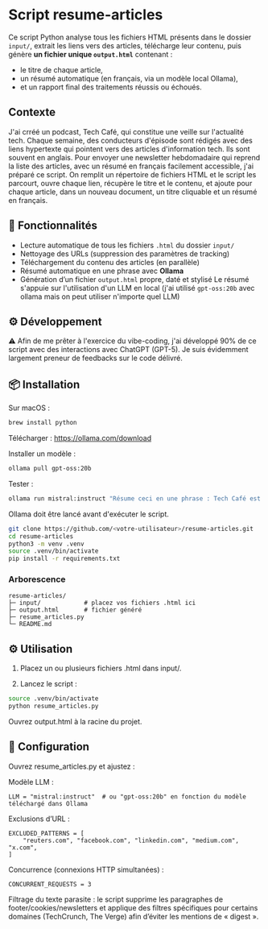 # Script resume-articles
Ce script Python analyse tous les fichiers HTML présents dans le dossier `input/`, extrait les liens vers des articles, télécharge leur contenu, puis génère **un fichier unique `output.html`** contenant :
- le titre de chaque article,
- un résumé automatique (en français, via un modèle local Ollama),
- et un rapport final des traitements réussis ou échoués.
## Contexte
J'ai crréé un podcast, Tech Café, qui constitue une veille sur l'actualité tech. Chaque semaine, des conducteurs d'épisode sont rédigés avec des liens hypertexte qui pointent vers des articles d'information tech. Ils sont souvent en anglais. Pour envoyer une newsletter hebdomadaire qui reprend la liste des articles, avec un résumé en français facilement accessible, j'ai préparé ce script. On remplit un répertoire de fichiers HTML et le script les parcourt, ouvre chaque lien, récupère le titre et le contenu, et ajoute pour chaque article, dans un nouveau document, un titre cliquable et un résumé en français.
## 🚀 Fonctionnalités
- Lecture automatique de tous les fichiers `.html` du dossier `input/`
- Nettoyage des URLs (suppression des paramètres de tracking)
- Téléchargement du contenu des articles (en parallèle)
- Résumé automatique en une phrase avec **Ollama**
- Génération d’un fichier `output.html` propre, daté et stylisé
Le résumé s'appuie sur l'utilisation d'un LLM en local (j'ai utilisé `gpt-oss:20b` avec ollama mais on peut utiliser n'importe quel LLM)
## ⚙️ Développement
⚠️ Afin de me prêter à l'exercice du vibe-coding, j'ai développé 90% de ce script avec des interactions avec ChatGPT (GPT-5). Je suis évidemment largement preneur de feedbacks sur le code délivré.
## 📦 Installation
Sur macOS :
```bash
brew install python
```

Télécharger : https://ollama.com/download

Installer un modèle :
```bash
ollama pull gpt-oss:20b
```

Tester :
```bash
ollama run mistral:instruct "Résume ceci en une phrase : Tech Café est vraiment un super podcast sur la tech !"
```

Ollama doit être lancé avant d'exécuter le script.

```bash
git clone https://github.com/<votre-utilisateur>/resume-articles.git
cd resume-articles
python3 -m venv .venv
source .venv/bin/activate
pip install -r requirements.txt
```

### Arborescence
```
resume-articles/
├─ input/            # placez vos fichiers .html ici
├─ output.html       # fichier généré
├─ resume_articles.py
└─ README.md
```

## ⚙️ Utilisation
1. Placez un ou plusieurs fichiers .html dans input/.

2. Lancez le script :
```bash
source .venv/bin/activate
python resume_articles.py
```
Ouvrez output.html à la racine du projet.

## 🔧 Configuration

Ouvrez resume_articles.py et ajustez :

Modèle LLM :
```
LLM = "mistral:instruct"  # ou "gpt-oss:20b" en fonction du modèle téléchargé dans Ollama
```
Exclusions d’URL :
```
EXCLUDED_PATTERNS = [
    "reuters.com", "facebook.com", "linkedin.com", "medium.com", "x.com",
]
```
Concurrence (connexions HTTP simultanées) :
```
CONCURRENT_REQUESTS = 3
```
Filtrage du texte parasite : le script supprime les paragraphes de footer/cookies/newsletters et applique des filtres spécifiques pour certains domaines (TechCrunch, The Verge) afin d’éviter les mentions de « digest ».
